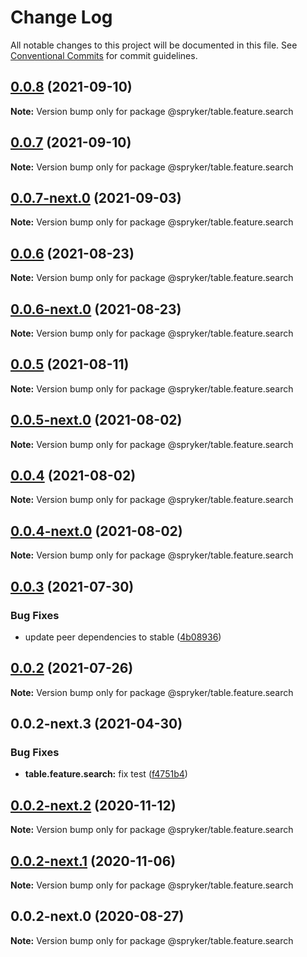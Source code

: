 # Change Log

All notable changes to this project will be documented in this file.
See [Conventional Commits](https://conventionalcommits.org) for commit guidelines.

## [0.0.8](https://github.com/spryker/ui-components/compare/@spryker/table.feature.search@0.0.7-next.0...@spryker/table.feature.search@0.0.8) (2021-09-10)

**Note:** Version bump only for package @spryker/table.feature.search





## [0.0.7](https://github.com/spryker/ui-components/compare/@spryker/table.feature.search@0.0.7-next.0...@spryker/table.feature.search@0.0.7) (2021-09-10)

**Note:** Version bump only for package @spryker/table.feature.search





## [0.0.7-next.0](https://github.com/spryker/ui-components/compare/@spryker/table.feature.search@0.0.6...@spryker/table.feature.search@0.0.7-next.0) (2021-09-03)

**Note:** Version bump only for package @spryker/table.feature.search





## [0.0.6](https://github.com/spryker/ui-components/compare/@spryker/table.feature.search@0.0.6-next.0...@spryker/table.feature.search@0.0.6) (2021-08-23)

**Note:** Version bump only for package @spryker/table.feature.search





## [0.0.6-next.0](https://github.com/spryker/ui-components/compare/@spryker/table.feature.search@0.0.5...@spryker/table.feature.search@0.0.6-next.0) (2021-08-23)

**Note:** Version bump only for package @spryker/table.feature.search





## [0.0.5](https://github.com/spryker/ui-components/compare/@spryker/table.feature.search@0.0.5-next.0...@spryker/table.feature.search@0.0.5) (2021-08-11)

**Note:** Version bump only for package @spryker/table.feature.search





## [0.0.5-next.0](https://github.com/spryker/ui-components/compare/@spryker/table.feature.search@0.0.4...@spryker/table.feature.search@0.0.5-next.0) (2021-08-02)

**Note:** Version bump only for package @spryker/table.feature.search





## [0.0.4](https://github.com/spryker/ui-components/compare/@spryker/table.feature.search@0.0.4-next.0...@spryker/table.feature.search@0.0.4) (2021-08-02)

**Note:** Version bump only for package @spryker/table.feature.search





## [0.0.4-next.0](https://github.com/spryker/ui-components/compare/@spryker/table.feature.search@0.0.3...@spryker/table.feature.search@0.0.4-next.0) (2021-08-02)

**Note:** Version bump only for package @spryker/table.feature.search





## [0.0.3](https://github.com/spryker/ui-components/compare/@spryker/table.feature.search@0.0.2...@spryker/table.feature.search@0.0.3) (2021-07-30)


### Bug Fixes

* update peer dependencies to stable ([4b08936](https://github.com/spryker/ui-components/commit/4b0893691360cf4bd66935aed24873266c98c4e4))





## [0.0.2](https://github.com/spryker/ui-components/compare/@spryker/table.feature.search@0.0.2-next.3...@spryker/table.feature.search@0.0.2) (2021-07-26)

**Note:** Version bump only for package @spryker/table.feature.search





## 0.0.2-next.3 (2021-04-30)


### Bug Fixes

* **table.feature.search:** fix test ([f4751b4](https://github.com/spryker/ui-components/commit/f4751b4e0e7dc31356262f1661bef54941471126))





## [0.0.2-next.2](https://github.com/spryker/ui-components/compare/@spryker/table.feature.search@0.0.2-next.1...@spryker/table.feature.search@0.0.2-next.2) (2020-11-12)

**Note:** Version bump only for package @spryker/table.feature.search





## [0.0.2-next.1](https://github.com/spryker/ui-components/compare/@spryker/table.feature.search@0.0.2-next.0...@spryker/table.feature.search@0.0.2-next.1) (2020-11-06)

**Note:** Version bump only for package @spryker/table.feature.search





## 0.0.2-next.0 (2020-08-27)

**Note:** Version bump only for package @spryker/table.feature.search
